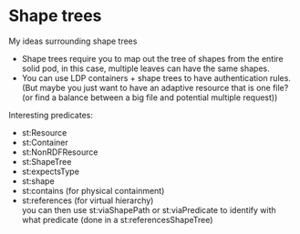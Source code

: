 # Shape trees

My ideas surrounding shape trees

* Shape trees require you to map out the tree of shapes from the entire solid pod, in this case, 
  multiple leaves can have the same shapes.
* You can use LDP containers + shape trees to have authentication rules.
  (But maybe you just want to have an adaptive resource that is one file? (or find a balance between a big file and potential multiple request))


Interesting predicates:
* st:Resource
* st:Container
* st:NonRDFResource
* st:ShapeTree
* st:expectsType
* st:shape
* st:contains (for physical containment)
* st:references (for virtual hierarchy)\
  you can then use st:viaShapePath or st:viaPredicate to identify with what predicate (done in a st:referencesShapeTree)
  
